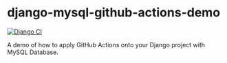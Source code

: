 # django-mysql-github-actions-demo
[![Django CI](https://github.com/Cuda-Chen/django-mysql-github-actions-demo/actions/workflows/django-ci.yml/badge.svg)](https://github.com/Cuda-Chen/django-mysql-github-actions-demo/actions/workflows/django-ci.yml)

A demo of how to apply GitHub Actions onto your Django project with MySQL Database.
